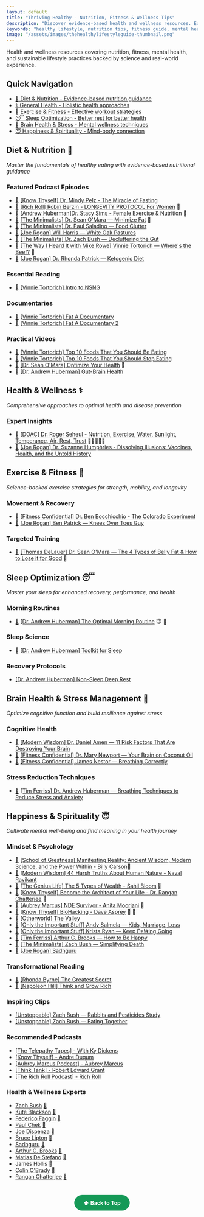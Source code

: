 ```yaml
---
layout: default
title: "Thriving Healthy - Nutrition, Fitness & Wellness Tips"
description: "Discover evidence-based health and wellness resources. Expert-curated content on nutrition, fitness, mental health, sleep optimization, and sustainable lifestyle changes."
keywords: "healthy lifestyle, nutrition tips, fitness guide, mental health, wellness, diet advice, exercise routines, sleep optimization, stress management"
image: "/assets/images/thehealthylifestyleguide-thumbnail.png"
---
```


<div class="intro-text">
  <p>Health and wellness resources covering nutrition, fitness, mental health, and sustainable lifestyle practices backed by science and real-world experience.</p>
</div>

<div class="quick-navigation">
  <h2>Quick Navigation</h2>
  <ul>
    <li><a href="#diet--nutrition-">🍖 Diet & Nutrition - Evidence-based nutrition guidance</a></li>
    <li><a href="#health--wellness-️">⚕️ General Health - Holistic health approaches</a></li>
    <li><a href="#exercise--fitness-">💪 Exercise & Fitness - Effective workout strategies</a></li>
    <li><a href="#sleep-optimization-">😴 Sleep Optimization - Better rest for better health</a></li>
    <li><a href="#brain-health--stress-management-">🧠 Brain Health & Stress - Mental wellness techniques</a></li>
    <li><a href="#happiness--spirituality-">😇 Happiness & Spirituality - Mind-body connection</a></li>
  </ul>
</div>

## Diet & Nutrition 🍖
*Master the fundamentals of healthy eating with evidence-based nutritional guidance*

### Featured Podcast Episodes
- [📝](/notes/diet/The-Miracle-of-Fasting) [[Know Thyself] Dr. Mindy Pelz - The Miracle of Fasting](https://www.youtube.com/watch?v=pgWnbRg5-cg) 
- [📝](/notes/diet/Longevity-Protocol-For-Women/) [[Rich Roll] Robin Berzin - LONGEVITY PROTOCOL For Women](https://www.youtube.com/watch?v=P28Pqr9BSWw) 💪
- [📝](/notes/diet/Female-Exercise-and-Nutrition) [[Andrew Huberman]Dr. Stacy Sims - Female Exercise & Nutrition](https://www.youtube.com/watch?v=pZX8ikmWvEU) 💪
- [📝](/notes/diet/Minimize-Fat) [[The Minimalists] Dr. Sean O'Mara — Minimize Fat](https://www.theminimalists.com/podcast/#408) 💪 
- [📝](/notes/diet/Food-Clutter/) [[The Minimalists] Dr. Paul Saladino — Food Clutter](https://www.theminimalists.com/podcast/#384)
- [📝](/notes/diet/White-Oak-Pastures/) [[Joe Rogan] Will Harris — White Oak Pastures](https://open.spotify.com/episode/0qf7CYEhxSFPAcdSw1JJMY?si=b6f7eaae9e1b45f2)
- [📝](/notes/diet/Decluttering-the-Gut/) [[The Minimalists] Dr. Zach Bush — Decluttering the Gut](https://www.theminimalists.com/podcast/#398)
- [📝](/notes/diet/Wheres-the-Beef/) [[The Way I Heard It with Mike Rowe] Vinnie Tortorich — Where's the Beef?](https://podcasts.apple.com/us/podcast/244-wheres-the-beef/id1087110764?i=1000555585865) 💪
- [📝](/notes/diet/Ketogenic-Diet/) [[Joe Rogan] Dr. Rhonda Patrick — Ketogenic Diet](https://open.spotify.com/episode/7y8MKnfhML6KzvA6GVd83B?si=mrIaUnsMTLuD0DnTR39GkQ)

### Essential Reading
- [📝](/notes/diet/Intro-To-NSNG/) [[Vinnie Tortorich] Intro to NSNG](https://nsng.vinnietortorich.com/product/intro-to-nsng/)

### Documentaries
- [📝](/notes/diet/Fat-A-Documentary/) [[Vinnie Tortorich] Fat A Documentary](https://www.youtube.com/watch?v=iVJM_0XEiBI)
- [📝](/notes/diet/Fat-A-Documentary-2/) [[Vinnie Tortorich] Fat A Documentary 2](https://www.youtube.com/watch?v=AoPisYHbMcg)

### Practical Videos
- [📝](/notes/diet/Top-10-Foods-To-Eat/) [[Vinnie Tortorich] Top 10 Foods That You Should Be Eating](https://youtu.be/2-fHQIhVAGA?si=wvBa12QBylM-ltn0)
- [📝](/notes/diet/Top-10-Foods-To-Stop-Eating/) [[Vinnie Tortorich] Top 10 Foods That You Should Stop Eating](https://youtu.be/3oVdksMTJ50?si=h5iZRlqMw9UgcXPb)
- [📝](/notes/diet/Optimize-Your-Health/) [[Dr. Sean O'Mara] Optimize Your Health](https://youtu.be/XuFD5tMz9M0?si=f8SKPcSGIEqInaWs) 💪
- [📝](/notes/diet/Gut-Brain-Health/) [[Dr. Andrew Huberman] Gut-Brain Health](https://youtu.be/pvI1vLHV0Mo?si=-KyK2ta83Fo6_BV1)

## Health & Wellness ⚕️
*Comprehensive approaches to optimal health and disease prevention*

### Expert Insights
- [📝](/notes/health/NEW-START/) [[DOAC] Dr. Roger Seheul - Nutrition, Exercise, Water, Sunlight, Temperance, Air, Rest, Trust](https://www.youtube.com/watch?v=wQJlGHVmdrA) 🍖💪🧠😴😇
- [📝](/notes/health/Suzanne-Humphries/) [[Joe Rogan] Dr. Suzanne Humphries - Dissolving Illusions: Vaccines, Health, and the Untold History](https://www.youtube.com/watch?v=207W1A_bJqI)

## Exercise & Fitness 💪
*Science-backed exercise strategies for strength, mobility, and longevity*

### Movement & Recovery
- [📝](/notes/exercise/The-Colorado-Experiment/) [[Fitness Confidential] Dr. Ben Bocchicchio - The Colorado Experiment](https://youtu.be/P4hq8sIvb3c?si=UDeE7TohFACTllJF)
- [📝](/notes/exercise/Knees-Over-Toes-Guy/) [[Joe Rogan] Ben Patrick — Knees Over Toes Guy](https://open.spotify.com/episode/2zfpB6RoKwylk3DbN3GXA0?si=de02e3493ef74d07)

### Targeted Training
- [📝](/notes/exercise/Lose-Belly-Fat/) [[Thomas DeLauer] Dr. Sean O'Mara — The 4 Types of Belly Fat & How to Lose it for Good](https://www.youtube.com/watch?v=eDJzxlcNiNA) 🍖

## Sleep Optimization 😴
*Master your sleep for enhanced recovery, performance, and health*

### Morning Routines
- [📝](/notes/sleep/Optimal-Morning-Routine/) [[Dr. Andrew Huberman] The Optimal Morning Routine](https://youtu.be/gR_f-iwUGY4?si=ToyBFRHMwhTv3aCS) 😇 🧠

### Sleep Science
- [📝](/notes/sleep/Toolkit-For-Sleep/) [[Dr. Andrew Huberman] Toolkit for Sleep](https://www.hubermanlab.com/newsletter/toolkit-for-sleep)

### Recovery Protocols
- [[Dr. Andrew Huberman] Non-Sleep Deep Rest](https://www.youtube.com/watch?v=YrubXRXwxJc)

## Brain Health & Stress Management 🧠
*Optimize cognitive function and build resilience against stress*

### Cognitive Health
- [📝](/notes/brain/Risk-Factors-Destroying-Brain/) [[Modern Wisdom] Dr. Daniel Amen — 11 Risk Factors That Are Destroying Your Brain](https://www.youtube.com/watch?v=RUApBlqr7FM)
- [📝](/notes/brain/Your-Brain-on-Coconut-Oil/) [[Fitness Confidential] Dr. Mary Newport — Your Brain on Coconut Oil](https://youtu.be/Xk5_8v5qLNo?si=J5WwSy52_homs-Wh)
- [📝](/notes/brain/Breathing-Correctly/) [[Fitness Confidential] James Nestor — Breathing Correctly](https://youtu.be/5OKoZLS-h5g?si=4lfYR-vj0Fc8FE1V)

### Stress Reduction Techniques
- [📝](/notes/brain/Breathing-Techniques-to-Reduce-Stress/) [[Tim Ferriss] Dr. Andrew Huberman — Breathing Techniques to Reduce Stress and Anxiety](https://youtu.be/kSZKIupBUuc?si=sx_otgGYF73ukiz_)

## Happiness & Spirituality 😇
*Cultivate mental well-being and find meaning in your health journey*

### Mindset & Psychology
- [📝](/notes/happiness/Billy-Carson-School-Greatness/) [[School of Greatness] Manifesting Reality: Ancient Wisdom, Modern Science, and the Power Within - Billy Carson](https://www.youtube.com/watch?v=nHb1YPqUH1Y)🧠
- [📝](/notes/happiness/Naval-Modern-Wisdom/) [[Modern Wisdom] 44 Harsh Truths About Human Nature - Naval Ravikant](https://www.youtube.com/watch?v=KyfUysrNaco)
- [📝](/notes/happiness/Sahil-Bloom-5-Types-Of-Wealth/) [[The Genius Life] The 5 Types of Wealth - Sahil Bloom](https://www.youtube.com/watch?v=iNBoeOGMHTE) 💪
- [📝](/notes/happiness/Architect-Your-Life/) [[Know Thyself] Become the Architect of Your Life - Dr. Rangan Chatterjee](https://www.youtube.com/watch?v=oFmNKGL0gU0) 🍖
- [📝](/notes/happiness/Anita-Moorjani-NDE/) [[Aubrey Marcus] NDE Survivor - Anita Moorjani](https://www.youtube.com/watch?v=6Po0qnuA3Vo) 🧠
- [📝](/notes/happiness/Dave-Asprey-BioHacking/) [[Know Thyself] BioHacking - Dave Asprey](https://www.youtube.com/watch?v=ipe3GM30wZw) 🍖 🧠
- [📝](/notes/happiness/The-Valley/) [[Otherworld] The Valley](https://open.spotify.com/episode/4g1RHKTzlSkZ5nJeMKIXjb)
- [📝](/notes/happiness/Andy-Salmela/) [[Only the Important Stuff] Andy Salmela — Kids, Marriage, Loss](https://open.spotify.com/episode/5d5E5LUmBOLlazJ93wPRMT)
- [📝](/notes/happiness/Krista-Ryan-Keep-Going/) [[Only the Important Stuff] Krista Ryan — Keep F*!#ing Going](https://open.spotify.com/episode/5cUHRSIQ3XV9WpGC6Yugdb)
- [📝](/notes/happiness/Arthur-Brooks-How-To-Be-Happy/) [[Tim Ferriss] Arthur C. Brooks — How to Be Happy](https://tim.blog/2023/09/11/arthur-c-brooks/)
- [📝](/notes/happiness/Zach-Bush-Simplifying-Death/) [[The Minimalists] Zach Bush — Simplifying Death](https://www.theminimalists.com/podcast/#362)
- [📝](/notes/happiness/Sadhguru/) [[Joe Rogan] Sadhguru](https://www.youtube.com/watch?v=_cPD7l1LEDA)

### Transformational Reading
- [📝](/notes/happiness/The-Greatest-Secret/) [[Rhonda Byrne] The Greatest Secret](https://www.amazon.com/The-Greatest-Secret/dp/B08GNDRZ3T/ref=tmm_aud_swatch_0?_encoding=UTF8&qid=&sr=)
- [📝](/notes/happiness/Think-And-Grow-Rich/) [[Napoleon Hill] Think and Grow Rich](https://www.amazon.com/Think-Grow-Rich-Landmark-Bestseller/dp/1585424331)

### Inspiring Clips
- [[Unstoppable] Zach Bush — Rabbits and Pesticides Study](https://youtube.com/clip/Ugkx1mJ0yyrcWatebI5KA_ByXTdwd3c0mabA?si=BETEpvHDvMyG7F9Q)
- [[Unstoppable] Zach Bush — Eating Together](https://youtube.com/clip/Ugkx5aGBx3qXld3O6Qn1lC4Dj_8O70jW1DcK?si=e-e0h9WpGWpy4UIo)

### Recommended Podcasts
- [[The Telepathy Tapes] - With Ky Dickens](https://thetelepathytapes.com/)
- [[Know Thyself] - Andre Duqum](https://www.youtube.com/playlist?list=PLcdXvEekPv1GRqbvjVf41TrYQhjHRO1_q)
- [[Aubrey Marcus Podcast] - Aubrey Marcus](https://www.aubreymarcus.com/blogs/aubrey-marcus-podcast)
- [[Think Tank] - Robert Edward Grant](https://robertedwardgrant.com/podcast/)
- [[The Rich Roll Podcast] - Rich Roll](https://www.richroll.com/all-episodes/)

### Health & Wellness Experts
- [Zach Bush](https://x.com/DrZachBush) [🔗](https://zachbushmd.com/) 
- [Kute Blackson](https://x.com/kuteblackson) [🔗](https://kuteblackson.com/)
- [Federico Faggin](https://x.com/fedefaggin) [🔗](https://www.federicofaggin.com/)
- [Paul Chek](https://x.com/PaulChek) [🔗](https://chekinstitute.com/)
- [Joe Dispenza](https://x.com/DrJoeDispenza) [🔗](https://drjoedispenza.com/)
- [Bruce Lipton](https://x.com/biologyofbelief) [🔗](https://www.brucelipton.com/)
- [Sadhguru](https://x.com/SadhguruJV) [🔗](https://isha.sadhguru.org/us/en)
- [Arthur C. Brooks](https://x.com/arthurbrooks) [🔗](https://arthurbrooks.com/)
- [Matias De Stefano](https://x.com/destefanomatias) [🔗](https://matiasdestefano.org/en/frontpage/)
- James Hollis [🔗](https://jameshollis.net/)
- [Colin O'Brady](https://x.com/colinobrady) [🔗](https://www.colinobrady.com/)
- [Rangan Chatterjee](https://x.com/drchatterjeeuk) [🔗](https://drchatterjee.com/)

<div style="text-align: center; margin: 40px 0;">
  <a href="#quick-navigation" style="background: #159957; color: white; padding: 12px 24px; border-radius: 25px; text-decoration: none; font-weight: bold; display: inline-block; transition: all 0.3s ease;" onmouseover="this.style.background='#1e7e34'; this.style.transform='translateY(-2px)'" onmouseout="this.style.background='#159957'; this.style.transform='translateY(0)'">
    ⬆️ Back to Top
  </a>
</div>